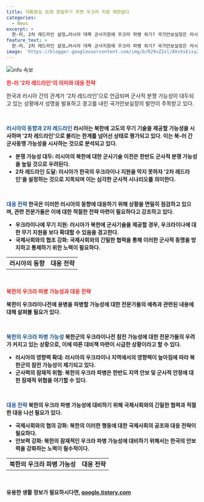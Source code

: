 ```yaml
---
title: 대통령실 北에 정밀무기 주면 우크라 지원 제한없다
categories:
  - News
excerpt: >
  한-러, 2차 레드라인 설정…러시아 대북 군사지원에 우크라 파병 위기? 국가안보실장은 러시아가 북한에 핵·미사일 기술을 제공할 경우 우크라이나에 대한 한국의 무기 지원 의사를 경고했다. 2차 레드라인 설정으로 한-러 갈등 잠재우기 시도하는 것으로 분석되며, 러시아의 대북 군사지원으로 북한의 우크라이나 파병 가능성까지 제기되고 있다.북한의 러시아 군사기술 이전과 우크라이나전 파병 가능성으로 인한 대북-러 간 군사지원으로 인한 한-러 갈등의 심화가 우려된다.
feature_text: >
  한-러, 2차 레드라인 설정…러시아 대북 군사지원에 우크라 파병 위기? 국가안보실장은 러시아가 북한에 핵·미사일 기술을 제공할 경우 우크라이나에 대한 한국의 무기 지원 의사를 경고했다. 2차 레드라인 설정으로 한-러 갈등 잠재우기 시도하는 것으로 분석되며, 러시아의 대북 군사지원으로 북한의 우크라이나 파병 가능성까지 제기되고 있다.북한의 러시아 군사기술 이전과 우크라이나전 파병 가능성으로 인한 대북-러 간 군사지원으로 인한 한-러 갈등의 심화가 우려된다.
image: 'https://blogger.googleusercontent.com/img/b/R29vZ2xl/AVvXsEixyZcFfHzMRdzZMjFBmAUKJYCLCGyLL1o632UiGVXcaFdKo_bkvkuCioo0uUKlGfBVcT3P84aROyZIXSBEx3Aw5nCQ3pTgDom1WDC4m8eifvWiAmWEEVb4x6G_l8C0QH225ldMjyaFvpxGEBGNO37VmDTDMHGhJPq73UglMfDca1-0aw/s1600/blogspot.png'
---
```


<p><img src="https://blogger.googleusercontent.com/img/b/R29vZ2xl/AVvXsEixyZcFfHzMRdzZMjFBmAUKJYCLCGyLL1o632UiGVXcaFdKo_bkvkuCioo0uUKlGfBVcT3P84aROyZIXSBEx3Aw5nCQ3pTgDom1WDC4m8eifvWiAmWEEVb4x6G_l8C0QH225ldMjyaFvpxGEBGNO37VmDTDMHGhJPq73UglMfDca1-0aw/s1600/blogspot.png" alt="info 속보" /></p>

<p><b><span style="color: #ee2323;">한-러 '2차 레드라인'의 의미와 대응 전략</span></b></p>

<p>한국과 러시아 간의 관계가 '2차 레드라인'으로 언급되며 군사적 분쟁 가능성이 대두되고 있는 상황에서 성명을 발표하고 경고를 내린 국가안보실장의 발언이 주목받고 있다.</p>

<p data-ke-size="size16">&nbsp;</p>

<p><b><span style="color: #1a5490;">러시아의 동향과 2차 레드라인</span><b>
러시아는 북한에 고도의 무기 기술을 제공할 가능성을 시사하며 '2차 레드라인'으로 불리는 한계를 넘어선 상태로 평가되고 있다. 이는 북-러 간 군사동맹 가능성을 시사하는 것으로 분석되고 있다.</p>

<ul>
  <li><b>분쟁 가능성 대두</b>: 러시아의 북한에 대한 군사기술 이전은 한반도 군사적 분쟁 가능성을 높일 것으로 우려된다.</li>
  <li><b>2차 레드라인 도달</b>: 러시아가 한국의 우크라이나 지원을 막지 못하자 '2차 레드라인'을 설정하는 것으로 지목되며 이는 심각한 군사적 시나리오를 의미한다.</li>
</ul>

<p data-ke-size="size16">&nbsp;</p>

<p><b><span style="color: #1a5490;">대응 전략</span><b>
한국은 이러한 러시아의 동향에 대응하기 위해 상황을 면밀히 점검하고 있으며, 관련 전문가들은 이에 대한 적절한 전략 마련이 필요하다고 강조하고 있다.</p>

<ul>
  <li><b>우크라이나에 무기 지원</b>: 러시아가 북한에 군사기술을 제공할 경우, 우크라이나에 대한 무기 지원을 보다 확대할 수 있음을 경고한다.</li>
  <li><b>국제사회와의 협조 강화</b>: 국제사회와의 긴밀한 협력을 통해 이러한 군사적 동맹을 방지하고 통제하기 위한 노력이 필요하다.</li>
</ul>

<table>
  <tr>
    <td style="text-align: center; height: 17px;"><b>러시아의 동향</b></td>
    <td style="text-align: center; height: 17px;"><b>대응 전략</b></td>
  </tr>
</table>

<p data-ke-size="size16">&nbsp;</p>

<p><b><span style="color: #ee2323;">북한의 우크라 파병 가능성과 대응 전략</span></b></p>

<p>북한이 우크라이나전에 용병을 파병할 가능성에 대한 전문가들의 예측과 관련된 내용에 대해 살펴볼 필요가 있다.</p>

<p data-ke-size="size16">&nbsp;</p>

<p><b><span style="color: #1a5490;">북한의 우크라 파병 가능성</span><b>
북한군의 우크라이나전 참전 가능성에 대한 전문가들의 우려가 커지고 있는 상황으로, 이에 따른 대비책 마련이 시급한 상황이라고 할 수 있다.</p>

<ul>
  <li><b>러시아의 영향력 확대</b>: 러시아의 우크라이나 지역에서의 영향력이 높아짐에 따라 북한군의 참전 가능성이 제기되고 있다.</li>
  <li><b>군사력의 잠재적 위협</b>: 북한의 우크라 파병은 한반도 지역 안보 및 군사적 안정에 대한 잠재적 위협을 야기할 수 있다.</li>
</ul>

<p data-ke-size="size16">&nbsp;</p>

<p><b><span style="color: #1a5490;">대응 전략</span><b>
북한의 우크라 파병 가능성에 대비하기 위해 국제사회와의 긴밀한 협력과 적절한 대응 나선 필요가 있다.</p>

<ul>
  <li><b>국제사회와의 협의 강화</b>: 북한의 이러한 행동에 대한 국제사회의 공조와 대응 전략이 필요하다.</li>
  <li><b>안보력 강화</b>: 북한의 잠재적인 우크라 파병 가능성에 대비하기 위해서는 한국의 안보력을 강화하는 노력이 필수적이다.</li>
</ul>

<table>
  <tr>
    <td style="text-align: center; height: 17px;"><b>북한의 우크라 파병 가능성</b></td>
    <td style="text-align: center; height: 17px;"><b>대응 전략</b></td>
  </tr>
</table>

<p data-ke-size="size16">&nbsp;</p>
유용한 생활 정보가 필요하시다면, <a href="https://qoogle.tistory.com" rel="dofollow">qoogle.tistory.com</a>


